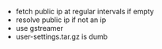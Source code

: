 -   fetch public ip at regular intervals if empty
-   resolve public ip if not an ip
-   use gstreamer
-   user-settings.tar.gz is dumb
